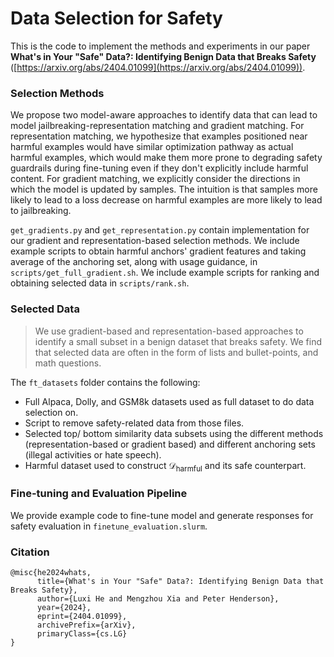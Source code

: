# Data Selection for Safety

This is the code to implement the methods and experiments in our paper **What's in Your "Safe" Data?: Identifying Benign Data that Breaks Safety** ([https://arxiv.org/abs/2404.01099](https://arxiv.org/abs/2404.01099)). 

### **Selection Methods**

We propose two model-aware approaches to identify data that can lead to model jailbreaking-representation matching and gradient matching. 
For representation matching, we hypothesize that examples positioned near harmful examples would have similar optimization pathway as actual harmful examples, which would make them more prone to degrading safety guardrails during fine-tuning even if they don't explicitly include harmful content. For gradient matching, we explicitly consider the directions in which the model is updated by samples. The intuition is that samples more likely to lead to a loss decrease on harmful examples are more likely to lead to jailbreaking.

``get_gradients.py`` and ``get_representation.py`` contain implementation for our gradient and representation-based selection methods. We include example scripts to obtain harmful anchors' gradient features and taking average of the anchoring set, along with usage guidance, in ``scripts/get_full_gradient.sh``. We include example scripts for ranking and obtaining selected data in ``scripts/rank.sh``.

### **Selected Data**
> We use gradient-based and representation-based approaches to identify a small subset in a benign dataset that breaks safety. We find that selected data are often in the form of lists and bullet-points, and math questions.

The ``ft_datasets`` folder contains the following: 
- Full Alpaca, Dolly, and GSM8k datasets used as full dataset to do data selection on. 
- Script to remove safety-related data from those files.
- Selected top/ bottom similarity data subsets using the different methods (representation-based or gradient based) and different anchoring sets (illegal activities or hate speech).
- Harmful dataset used to construct $\mathcal{D}_{\mathrm{harmful}}$ and its safe counterpart. 

### **Fine-tuning and Evaluation Pipeline**
We provide example code to fine-tune model and generate responses for safety evaluation in ``finetune_evaluation.slurm``. 


### Citation
```
@misc{he2024whats,
      title={What's in Your "Safe" Data?: Identifying Benign Data that Breaks Safety}, 
      author={Luxi He and Mengzhou Xia and Peter Henderson},
      year={2024},
      eprint={2404.01099},
      archivePrefix={arXiv},
      primaryClass={cs.LG}
}
```